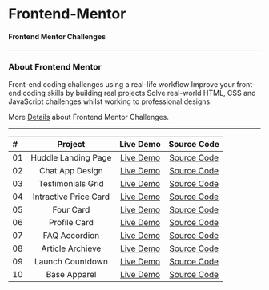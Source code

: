 # Frontend-Mentor
#### Frontend Mentor Challenges

------------------------
### About Frontend Mentor
 Front-end coding challenges using a real-life workflow Improve your front-end coding skills by building real projects Solve real-world HTML, CSS and JavaScript challenges whilst working to professional designs.
 
More [Details](https://www.frontendmentor.io/) about Frontend Mentor Challenges.




------------------------

| #              |  Project              |  Live Demo                                                                       | Source Code |
| :------------- | :--------------------:| :------------------------------------------------------------------------------: |:------------------------------------------------------------------------------:|
|  01            | Huddle Landing Page |[Live Demo](https://vaishnavme.github.io/Frontend-Mentor/huddle-landing-page/)        |[Source Code](https://github.com/vaishnavme/Frontend-Mentor/tree/main/huddle-landing-page)|
|  02            | Chat App Design |[Live Demo](https://vaishnavme.github.io/Frontend-Mentor/chat-app-css/)        |[Source Code](https://github.com/vaishnavme/Frontend-Mentor/tree/main/chat-app-css)|
|  03            | Testimonials Grid        |[Live Demo](https://vaishnavme.github.io/Frontend-Mentor/testimonials-grid/)        |[Source Code](https://github.com/vaishnavme/Frontend-Mentor/tree/main/testimonials-grid)|
|  04            | Intractive Price Card        |[Live Demo](https://vaishnavme.github.io/Frontend-Mentor/interactive-pricing/)        |[Source Code](https://github.com/vaishnavme/Frontend-Mentor/tree/main/interactive-pricing)|
|  05            | Four Card        |[Live Demo](https://vaishnavme.github.io/Frontend-Mentor/four-card/)        |[Source Code](https://github.com/vaishnavme/Frontend-Mentor/tree/main/four-card)|
|  06            | Profile Card         |[Live Demo](https://vaishnavme.github.io/Frontend-Mentor/profile-card-component-main/)        |[Source Code](https://github.com/vaishnavme/Frontend-Mentor/tree/main/profile-card-component-main)|
|  07            | FAQ Accordion         |[Live Demo](https://vaishnavme.github.io/Frontend-Mentor/faq-accordion/)        |[Source Code](https://github.com/vaishnavme/Frontend-Mentor/tree/main/faq-accordion)|
|  08            | Article Archieve         |[Live Demo](https://vaishnavme.github.io/Frontend-Mentor/article-preview/)        |[Source Code](https://github.com/vaishnavme/Frontend-Mentor/tree/main/article-preview)|
|  09            | Launch Countdown        |[Live Demo](https://vaishnavme.github.io/Frontend-Mentor/launch-countdown-timer/)        |[Source Code](https://github.com/vaishnavme/Frontend-Mentor/tree/main/launch-countdown-timer)|
|  10            | Base Apparel       |[Live Demo](https://vaishnavme.github.io/Frontend-Mentor/base-apparel/)        |[Source Code](https://github.com/vaishnavme/Frontend-Mentor/tree/main/base-apparel)|

